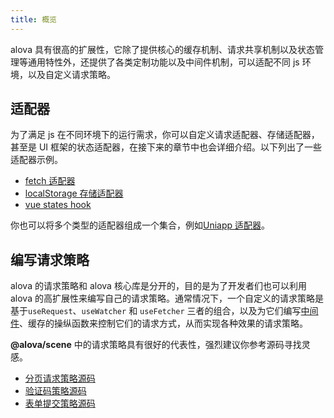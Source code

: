 ```yaml
---
title: 概览
---
```


alova 具有很高的扩展性，它除了提供核心的缓存机制、请求共享机制以及状态管理等通用特性外，还提供了各类定制功能以及中间件机制，可以适配不同 js 环境，以及自定义请求策略。

## 适配器

为了满足 js 在不同环境下的运行需求，你可以自定义请求适配器、存储适配器，甚至是 UI 框架的状态适配器，在接下来的章节中也会详细介绍。以下列出了一些适配器示例。

- [fetch 适配器](https://github.com/alovajs/alova/blob/main/src/predefine/GlobalFetch.ts)
- [localStorage 存储适配器](https://github.com/alovajs/alova/blob/main/src/predefine/globalLocalStorage.ts)
- [vue states hook](https://github.com/alovajs/alova/blob/main/src/predefine/VueHook.ts)

你也可以将多个类型的适配器组成一个集合，例如[Uniapp 适配器](/tutorial/request-adapter/uniapp)。

## 编写请求策略

alova 的请求策略和 alova 核心库是分开的，目的是为了开发者们也可以利用 alova 的高扩展性来编写自己的请求策略。通常情况下，一个自定义的请求策略是基于`useRequest`、`useWatcher` 和 `useFetcher` 三者的组合，以及为它们编写[中间件](/tutorial/advanced/middleware)、缓存的操纵函数来控制它们的请求方式，从而实现各种效果的请求策略。

**@alova/scene** 中的请求策略具有很好的代表性，强烈建议你参考源码寻找灵感。

- [分页请求策略源码](https://github.com/alovajs/scene/blob/main/src/hooks/pagination/usePagination.js)
- [验证码策略源码](https://github.com/alovajs/scene/blob/main/src/hooks/useCaptcha.ts)
- [表单提交策略源码](https://github.com/alovajs/scene/blob/main/src/hooks/useForm.ts)
